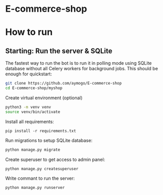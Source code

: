 # E-commerce-shop
# How to run

## Starting: Run the server & SQLite

The fastest way to run the bot is to run it in polling mode using SQLite database without all Celery workers for background jobs. This should be enough for quickstart:

``` bash
git clone https://github.com/aymogo/E-commerce-shop
cd E-commerce-shop/myshop
```

Create virtual environment (optional)
``` bash
python3 -m venv venv
source venv/bin/activate
```

Install all requirements:
```
pip install -r requirements.txt
```


Run migrations to setup SQLite database:
``` bash
python manage.py migrate
```

Create superuser to get access to admin panel:
``` bash
python manage.py createsuperuser
```

Write commant to run the server:
``` bash
python manage.py runserver
```

